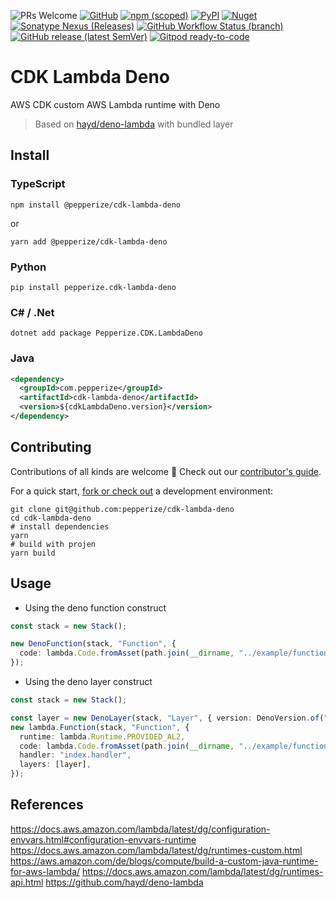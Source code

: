![PRs Welcome](https://img.shields.io/badge/PRs-welcome-brightgreen.svg?style=flat-square)
[![GitHub](https://img.shields.io/github/license/pepperize/cdk-lambda-deno?style=flat-square)](https://github.com/pepperize/cdk-lambda-deno/blob/main/LICENSE)
[![npm (scoped)](https://img.shields.io/npm/v/@pepperize/cdk-lambda-deno?style=flat-square)](https://www.npmjs.com/package/@pepperize/cdk-lambda-deno)
[![PyPI](https://img.shields.io/pypi/v/pepperize.cdk-lambda-deno?style=flat-square)](https://pypi.org/project/pepperize.cdk-lambda-deno/)
[![Nuget](https://img.shields.io/nuget/v/Pepperize.CDK.LambdaDeno?style=flat-square)](https://www.nuget.org/packages/Pepperize.CDK.LambdaDeno/)
[![Sonatype Nexus (Releases)](https://img.shields.io/nexus/r/com.pepperize/cdk-lambda-deno?server=https%3A%2F%2Fs01.oss.sonatype.org%2F&style=flat-square)](https://s01.oss.sonatype.org/content/repositories/releases/com/pepperize/cdk-lambda-deno/)
[![GitHub Workflow Status (branch)](https://img.shields.io/github/actions/workflow/status/pepperize/cdk-lambda-deno/release.yml?branch=main&label=release&style=flat-square)](https://github.com/pepperize/cdk-lambda-deno/actions/workflows/release.yml)
[![GitHub release (latest SemVer)](https://img.shields.io/github/v/release/pepperize/cdk-lambda-deno?sort=semver&style=flat-square)](https://github.com/pepperize/cdk-lambda-deno/releases)
[![Gitpod ready-to-code](https://img.shields.io/badge/Gitpod-ready--to--code-blue?logo=gitpod&style=flat-square)](https://gitpod.io/#https://github.com/pepperize/cdk-lambda-deno)

# CDK Lambda Deno

AWS CDK custom AWS Lambda runtime with Deno

> Based on [hayd/deno-lambda](https://github.com/hayd/deno-lambda) with bundled layer

## Install

### TypeScript

```shell
npm install @pepperize/cdk-lambda-deno
```

or

```shell
yarn add @pepperize/cdk-lambda-deno
```

### Python

```shell
pip install pepperize.cdk-lambda-deno
```

### C\# / .Net

```
dotnet add package Pepperize.CDK.LambdaDeno
```

### Java

```xml
<dependency>
  <groupId>com.pepperize</groupId>
  <artifactId>cdk-lambda-deno</artifactId>
  <version>${cdkLambdaDeno.version}</version>
</dependency>
```

## Contributing

Contributions of all kinds are welcome :rocket: Check out our [contributor's guide](https://github.com/pepperize/cdk-lambda-deno/blob/main/CONTRIBUTING.md).

For a quick start, [fork or check out](https://github.com/pepperize/cdk-lambda-deno/fork) a development environment:

```shell
git clone git@github.com:pepperize/cdk-lambda-deno
cd cdk-lambda-deno
# install dependencies
yarn
# build with projen
yarn build
```

## Usage

- Using the deno function construct

```typescript
const stack = new Stack();

new DenoFunction(stack, "Function", {
  code: lambda.Code.fromAsset(path.join(__dirname, "../example/function")),
});
```

- Using the deno layer construct

```typescript
const stack = new Stack();

const layer = new DenoLayer(stack, "Layer", { version: DenoVersion.of("1.23.3") });
new lambda.Function(stack, "Function", {
  runtime: lambda.Runtime.PROVIDED_AL2,
  code: lambda.Code.fromAsset(path.join(__dirname, "../example/function")),
  handler: "index.handler",
  layers: [layer],
});
```

## References

https://docs.aws.amazon.com/lambda/latest/dg/configuration-envvars.html#configuration-envvars-runtime
https://docs.aws.amazon.com/lambda/latest/dg/runtimes-custom.html
https://aws.amazon.com/de/blogs/compute/build-a-custom-java-runtime-for-aws-lambda/
https://docs.aws.amazon.com/lambda/latest/dg/runtimes-api.html
https://github.com/hayd/deno-lambda
